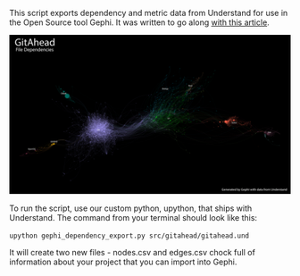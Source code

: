 This script exports dependency and metric data from Understand for use in the Open Source tool Gephi. It was written to go along [with this article](https://blog.scitools.com/create-beautiful-overview-graphs-of-your-code/).

![image](.doc/gephi.png)

To run the script, use our custom python, upython, that ships with Understand. The command from your terminal should look like this: 

`upython gephi_dependency_export.py src/gitahead/gitahead.und`

It will create two new files - nodes.csv and edges.csv chock full of information about your project that you can import into Gephi.